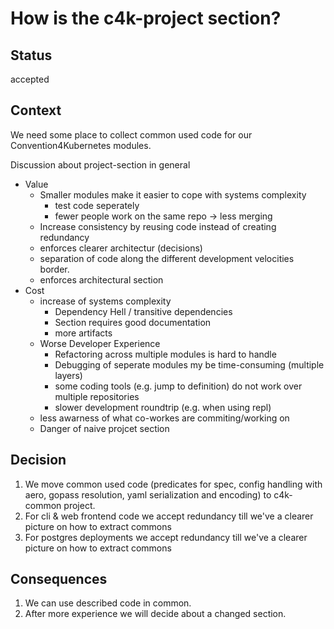 # How is the c4k-project section?

## Status

accepted

## Context

We need some place to collect common used code for our Convention4Kubernetes modules.

Discussion about project-section in general
* Value
    * Smaller modules make it easier to cope with systems complexity
        * test code seperately
        * fewer people work on the same repo -> less merging
    * Increase consistency by reusing code instead of creating redundancy
    * enforces clearer architectur (decisions)
    * separation of code along the different development velocities border.
    * enforces architectural section
* Cost
    * increase of systems complexity
        * Dependency Hell / transitive dependencies
        * Section requires good documentation
        * more artifacts
    * Worse Developer Experience
        * Refactoring across multiple modules is hard to handle
        * Debugging of seperate modules my be time-consuming (multiple layers)
        * some coding tools (e.g. jump to definition) do not work over multiple repositories
        * slower development roundtrip (e.g. when using repl)
    * less awarness of what co-workes are commiting/working on
    * Danger of naive projcet section

## Decision

[](project-section-artifact.png)

1. We move common used code (predicates for spec, config handling with aero, gopass resolution, yaml serialization and encoding) to c4k-common project.
2. For cli & web frontend code we accept redundancy till we've a clearer picture on how to extract commons
3. For postgres deployments we accept redundancy till we've a clearer picture on how to extract commons

## Consequences

1. We can use described code in common.
2. After more experience we will decide about a changed section.

